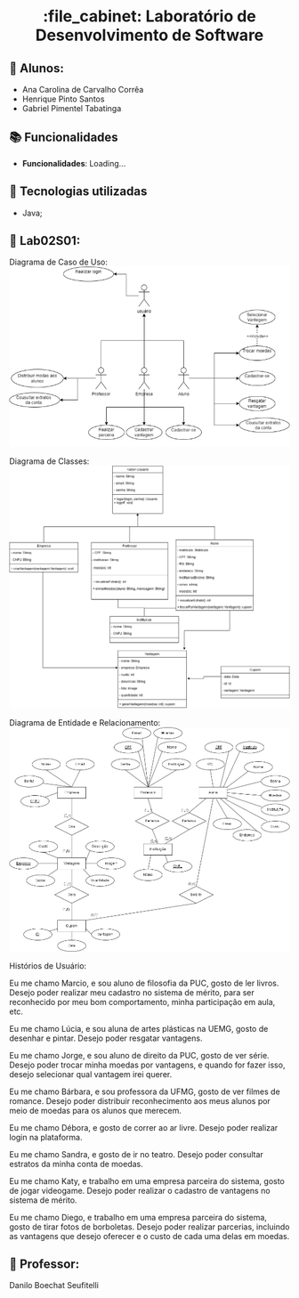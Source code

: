 <h1 align="center">:file_cabinet: Laboratório de Desenvolvimento de Software</h1>

## :memo: Alunos:

- Ana Carolina de Carvalho Corrêa
- Henrique Pinto Santos
- Gabriel Pimentel Tabatinga

## :books: Funcionalidades

- <b>Funcionalidades</b>: Loading...

## :wrench: Tecnologias utilizadas

- Java;

## :rocket: Lab02S01:

Diagrama de Caso de Uso: <br/>
![texto](Projeto/Diagramas/CasoDeUsoV2.png)

Diagrama de Classes: <br/>
![texto](Projeto/Diagramas/diagramaClasseV2.png)
<br/>

Diagrama de Entidade e Relacionamento: <br/>
![texto](Projeto/Diagramas/diagramaERV1.png)
<br/>

Histórios de Usuário:

Eu me chamo Marcio, e sou aluno de filosofia da PUC, gosto de ler livros. Desejo poder realizar meu cadastro no sistema de mérito, para ser reconhecido por meu bom comportamento, minha participação em aula, etc.

Eu me chamo Lúcia, e sou aluna de artes plásticas na UEMG, gosto de desenhar e pintar. Desejo poder resgatar vantagens.

Eu me chamo Jorge, e sou aluno de direito da PUC, gosto de ver série. Desejo poder trocar minha moedas por vantagens, e quando for fazer isso, desejo selecionar qual vantagem irei querer.

Eu me chamo Bárbara, e sou professora da UFMG, gosto de ver filmes de romance. Desejo poder distribuir reconhecimento aos meus alunos por meio de moedas para os alunos que merecem.

Eu me chamo Débora, e gosto de correr ao ar livre. Desejo poder realizar login na plataforma.

Eu me chamo Sandra, e gosto de ir no teatro. Desejo poder consultar estratos da minha conta de moedas.

Eu me chamo Katy, e trabalho em uma empresa parceira do sistema, gosto de jogar videogame. Desejo poder realizar o cadastro de vantagens no sistema de mérito.

Eu me chamo Diego,  e trabalho em uma empresa parceira do sistema, gosto de tirar fotos de borboletas. Desejo poder realizar parcerias, incluindo as vantagens que desejo oferecer e o custo de cada uma delas em moedas.

## :dart: Professor:

Danilo Boechat Seufitelli

